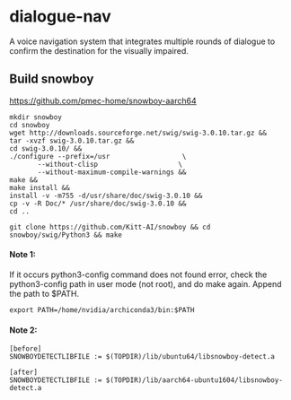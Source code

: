 # dialogue-nav
A voice navigation system that integrates multiple rounds of dialogue to confirm the destination for the visually impaired.

Build snowboy
---
https://github.com/pmec-home/snowboy-aarch64
```
mkdir snowboy
cd snowboy
wget http://downloads.sourceforge.net/swig/swig-3.0.10.tar.gz &&
tar -xvzf swig-3.0.10.tar.gz &&
cd swig-3.0.10/ &&   
./configure --prefix=/usr                  \
       --without-clisp                    \
       --without-maximum-compile-warnings &&
make &&
make install &&
install -v -m755 -d/usr/share/doc/swig-3.0.10 &&
cp -v -R Doc/* /usr/share/doc/swig-3.0.10 &&
cd ..

git clone https://github.com/Kitt-AI/snowboy && cd snowboy/swig/Python3 && make
```
#### Note 1:
If it occurs python3-config command does not found error, check the python3-config path in user mode (not root), and do make again. Append the path to $PATH.
```
export PATH=/home/nvidia/archiconda3/bin:$PATH
```

#### Note 2:
```
[before]
SNOWBOYDETECTLIBFILE := $(TOPDIR)/lib/ubuntu64/libsnowboy-detect.a

[after]
SNOWBOYDETECTLIBFILE := $(TOPDIR)/lib/aarch64-ubuntu1604/libsnowboy-detect.a
```
